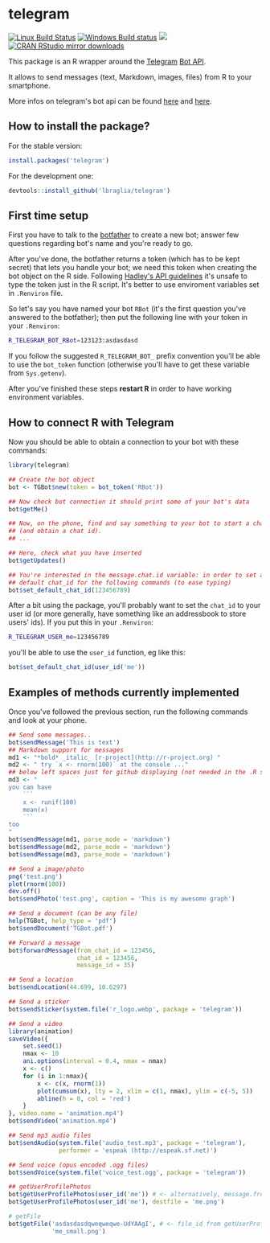 # telegram

[![Linux Build Status](https://travis-ci.org/ariel32/telegram.svg?branch=master)](https://travis-ci.org/ariel32/telegram)
[![Windows Build status](https://ci.appveyor.com/api/projects/status/github/ariel32/telegram?svg=true)](https://ci.appveyor.com/project/ariel32/telegram)
[![](http://www.r-pkg.org/badges/version/telegram)](http://www.r-pkg.org/pkg/telegram)
[![CRAN RStudio mirror downloads](http://cranlogs.r-pkg.org/badges/telegram)](http://www.r-pkg.org/pkg/telegram)


This package is an R wrapper around the
[Telegram](http://telegram.org/) [Bot
API](http://core.telegram.org/bots/api).

It allows to send messages (text, Markdown, images, files) from R to
your smartphone.

More infos on telegram's bot api can be found
[here](http://core.telegram.org/bots) and
[here](http://core.telegram.org/bots/api).

## How to install the package?
For the stable version:
```r
install.packages('telegram')
```
For the development one:
```r
devtools::install_github('lbraglia/telegram')
```


## First time setup

First you have to talk to the
[botfather](https://telegram.me/botfather) to create a new bot; answer
few questions regarding bot's name and you're ready to go.

After you've done, the botfather returns a token (which has to be kept
secret) that lets you handle your bot; we need this token when
creating the bot object on the R side. Following [Hadley's API
guidelines](http://github.com/hadley/httr/blob/master/vignettes/api-packages.Rmd#appendix-api-key-best-practices)
it's unsafe to type the token just in the R script. It's better to use
enviroment variables set in `.Renviron` file.

So let's say you have named your bot `RBot` (it's the first question
you've answered to the botfather); then put the following line with
your token in your `.Renviron`:
```bash
R_TELEGRAM_BOT_RBot=123123:asdasdasd
```
If you follow the suggested `R_TELEGRAM_BOT_` prefix convention you'll be able
to use the `bot_token` function (otherwise you'll have to get
these variable from `Sys.getenv`).

After you've finished these steps **restart R** in order to have
working environment variables.


## How to connect R with Telegram

Now you should be able to obtain a connection to your bot 
with these commands:
```r
library(telegram)

## Create the bot object
bot <- TGBot$new(token = bot_token('RBot'))

## Now check bot connection it should print some of your bot's data
bot$getMe()

## Now, on the phone, find and say something to your bot to start a chat
## (and obtain a chat id).
## ...

## Here, check what you have inserted
bot$getUpdates()

## You're interested in the message.chat.id variable: in order to set a
## default chat_id for the following commands (to ease typing)
bot$set_default_chat_id(123456789)
```

After a bit using the package, you'll probably want to set the
`chat_id` to your user id (or more generally, have something like an
addressbook to store users' ids). If you put this in your `.Renviron`:
```bash
R_TELEGRAM_USER_me=123456789
```
you'll be able to use the `user_id` function, eg like this:
```r
bot$set_default_chat_id(user_id('me'))
```

## Examples of methods currently implemented
Once you've followed the previous section, run the following commands
and look at your phone.

```r
## Send some messages..
bot$sendMessage('This is text')
## Markdown support for messages
md1 <- "*bold* _italic_ [r-project](http://r-project.org) "
md2 <- " try `x <- rnorm(100)` at the console ..."
## below left spaces just for github displaying (not needed in the .R src)
md3 <- "
you can have
    ``` 
    x <- runif(100)
    mean(x)
    ```
too
" 
bot$sendMessage(md1, parse_mode = 'markdown')
bot$sendMessage(md2, parse_mode = 'markdown')
bot$sendMessage(md3, parse_mode = 'markdown')

## Send a image/photo
png('test.png')
plot(rnorm(100))
dev.off()
bot$sendPhoto('test.png', caption = 'This is my awesome graph')

## Send a document (can be any file)
help(TGBot, help_type = 'pdf')
bot$sendDocument('TGBot.pdf')

## Forward a message
bot$forwardMessage(from_chat_id = 123456,
                   chat_id = 123456,
                   message_id = 35)

## Send a location
bot$sendLocation(44.699, 10.6297)

## Send a sticker
bot$sendSticker(system.file('r_logo.webp', package = 'telegram'))

## Send a video
library(animation)
saveVideo({
    set.seed(1)
    nmax <- 10
    ani.options(interval = 0.4, nmax = nmax)
    x <- c()
    for (i in 1:nmax){
        x <- c(x, rnorm(1))
        plot(cumsum(x), lty = 2, xlim = c(1, nmax), ylim = c(-5, 5))
        abline(h = 0, col = 'red')
    }
}, video.name = 'animation.mp4')
bot$sendVideo('animation.mp4')

## Send mp3 audio files
bot$sendAudio(system.file('audio_test.mp3', package = 'telegram'),
              performer = 'espeak (http://espeak.sf.net)')

## Send voice (opus encoded .ogg files)
bot$sendVoice(system.file('voice_test.ogg', package = 'telegram'))

## getUserProfilePhotos
bot$getUserProfilePhotos(user_id('me')) # <- alternatively, message.from.id variable in getUpdates
bot$getUserProfilePhotos(user_id('me'), destfile = 'me.png')

# getFile
bot$getFile('asdasdasdqweqweqwe-UdYAAgI', # <- file_id from getUserProfilePhotos
            'me_small.png')


```
